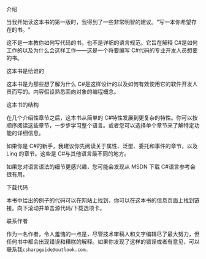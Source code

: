 介绍

当我开始读这本书的第一版时，我得到了一些非常明智的建议。"写一本你希望存在的书。"

这不是一本教你如何写代码的书，也不是详细的语言规范。它旨在解释 C#是如何工作的以及为什么会这样工作——这是一个将要编写 C#代码的专业开发人员想要的书。

这本书是给谁的

这本书是为那些想了解为什么 C#是这样设计的以及如何有效使用它的软件开发人员而写的。内容假设熟悉面向对象的编程概念。

这本书的结构

在几个介绍性章节之后，这本书从简单的 C#特性发展到更复杂的特性。你可以按顺序阅读这些章节，一步步学习整个语言。或者您可以选择单个章节来了解特定功能的详细信息。

如果你是 C#的新手，我建议你先阅读关于属性、泛型、委托和事件的章节，以及 Linq 的章节。这些是 C#与其他语言最不同的地方。

如果您对语言语法的细节更感兴趣，您可能会发现从 MSDN 下载 C#语言参考会很有用。

下载代码

本书中给出的例子的代码可以在网站上找到，你可以在这本书的信息页面上找到链接。向下滚动并单击源代码/下载选项卡。

联系作者

作为一名作者，令人羞愧的一点是，尽管技术审稿人和文字编辑尽了最大努力，但任何书中都会出现错误和糟糕的解释。如果你发现了这样的错误或者有意见，可以联系我`csharpguide@outlook.com.`